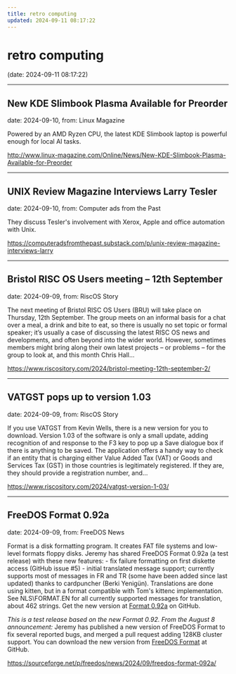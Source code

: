 ```yaml
---
title: retro computing
updated: 2024-09-11 08:17:22
---
```


# retro computing

(date: 2024-09-11 08:17:22)

---

## New KDE Slimbook Plasma Available for Preorder

date: 2024-09-10, from: Linux Magazine

<p>Powered by an AMD Ryzen CPU, the latest KDE Slimbook laptop is powerful enough for local AI tasks.</p> 

<http://www.linux-magazine.com/Online/News/New-KDE-Slimbook-Plasma-Available-for-Preorder>

---

## UNIX Review Magazine Interviews Larry Tesler

date: 2024-09-10, from: Computer ads from the Past

They discuss Tesler's involvement with Xerox, Apple and office automation with Unix. 

<https://computeradsfromthepast.substack.com/p/unix-review-magazine-interviews-larry>

---

## Bristol RISC OS Users meeting – 12th September

date: 2024-09-09, from: RiscOS Story

The next meeting of Bristol RISC OS Users (BRU) will take place on Thursday, 12th September. The group meets on an informal basis for a chat over a meal, a drink and bite to eat, so there is usually no set topic or formal speaker; it&#8217;s usually a case of discussing the latest RISC OS news and developments, and often beyond into the wider world. However, sometimes members might bring along their own latest projects &#8211; or problems &#8211; for the group to look at, and this month Chris Hall&#8230; 

<https://www.riscository.com/2024/bristol-meeting-12th-september-2/>

---

## VATGST pops up to version 1.03

date: 2024-09-09, from: RiscOS Story

If you use VATGST from Kevin Wells, there is a new version for you to download. Version 1.03 of the software is only a small update, adding recognition of and response to the F3 key to pop up a Save dialogue box if there is anything to be saved. The application offers a handy way to check if an entity that is charging either Value Added Tax (VAT) or Goods and Services Tax (GST) in those countries is legitimately registered. If they are, they should provide a registration number, and&#8230; 

<https://www.riscository.com/2024/vatgst-version-1-03/>

---

## FreeDOS Format 0.92a

date: 2024-09-09, from: FreeDOS News

<div class="markdown_content"><p>Format is a disk formatting program. It creates FAT file systems and low-level formats floppy disks. Jeremy has shared FreeDOS Format 0.92a (a test release) with these new features: - fix failure formatting on first diskette access (GitHub issue #5) - initial translated message support; currently supports most of messages in FR and TR (some have been added since last updated) thanks to cardpuncher (Berki Yenigün). Translations are done using kitten, but in a format compatible with Tom's kittenc implementation. See NLS\FORMAT.EN for all currently supported messages for translation, about 462 strings. Get the new version at <a class="" href="https://github.com/FDOS/format/releases/tag/v0.92a" rel="nofollow">Format 0.92a</a> on GitHub.</p>
<p><em>This is a test release based on the new Format 0.92. From the August 8 announcement:</em> Jeremy has published a new version of FreeDOS Format to fix several reported bugs, and merged a pull request adding 128KB cluster support. You can download the new version from <a class="" href="https://github.com/FDOS/format" rel="nofollow">FreeDOS Format</a> at GitHub.</p></div> 

<https://sourceforge.net/p/freedos/news/2024/09/freedos-format-092a/>

